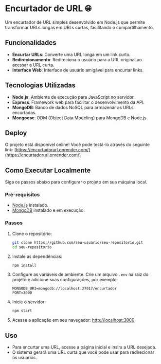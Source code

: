 # Encurtador de URL 🌐

Um encurtador de URL simples desenvolvido em Node.js que permite transformar URLs longas em URLs curtas, facilitando o compartilhamento.

## Funcionalidades

- **Encurtar URLs**: Converte uma URL longa em um link curto.
- **Redirecionamento**: Redireciona o usuário para a URL original ao acessar a URL curta.
- **Interface Web**: Interface de usuário amigável para encurtar links.

## Tecnologias Utilizadas

- **Node.js**: Ambiente de execução para JavaScript no servidor.
- **Express**: Framework web para facilitar o desenvolvimento da API.
- **MongoDB**: Banco de dados NoSQL para armazenar as URLs encurtadas.
- **Mongoose**: ODM (Object Data Modeling) para MongoDB e Node.js.

## Deploy

O projeto está disponível online! Você pode testá-lo através do seguinte link: [https://encurtadorurl.onrender.com/](https://encurtadorurl.onrender.com/)

## Como Executar Localmente

Siga os passos abaixo para configurar o projeto em sua máquina local.

### Pré-requisitos

- [Node.js](https://nodejs.org/) instalado.
- [MongoDB](https://www.mongodb.com/) instalado e em execução.

### Passos

1. Clone o repositório:
    ```bash
    git clone https://github.com/seu-usuario/seu-repositorio.git
    cd seu-repositorio
    ```

2. Instale as dependências:
    ```bash
    npm install
    ```

3. Configure as variáveis de ambiente. Crie um arquivo `.env` na raiz do projeto e adicione suas configurações, por exemplo:
    ```env
    MONGODB_URI=mongodb://localhost:27017/encurtador
    PORT=3000
    ```

4. Inicie o servidor:
    ```bash
    npm start
    ```

5. Acesse a aplicação em seu navegador: [http://localhost:3000](http://localhost:3000)

## Uso

- Para encurtar uma URL, acesse a página inicial e insira a URL desejada.
- O sistema gerará uma URL curta que você pode usar para redirecionar os usuários.

